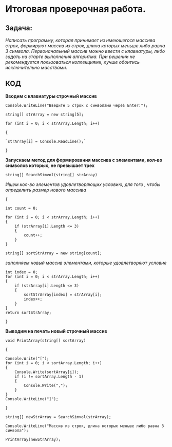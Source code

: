 # Итоговая проверочная работа.


## Задача:

*Написать программу, которая принимает из имеющегося массива строк, формируют массив из строк, длина которых 
меньше либо равна 3 символа. Первоначальный массив можно ввести с клавиатуры, либо задать на старте выполнения алгоритма.
При решении не рекомендуется пользоваться коллекциями, лучше обоитись исключительно масствами.*

## КОД
**Вводим с клавиатуры строчный массив**

`Console.WriteLine("Введите 5 строк с символами через Enter:");`

`string[] strArray = new string[5];`

`for (int i = 0; i < strArray.Length; i++)`

`{`

    `strArray[i] = Console.ReadLine();`

`}`

**Запускаем метод для формирования массива с элементами, кол-во символов которых, не превышает трех**

`string[] SearchSimvol(string[] strArray)`

*Ищем кол-во элементов удовлетворяющих условию, для того , чтобы определить размер нового массива*

`{`


    
    int count = 0;

    for (int i = 0; i < strArray.Length; i++)
    {
        if (strArray[i].Length <= 3)
        {
            count++;
        }
    }

    string[] sortStrArray = new string[count];

*заполняем новый массив элементами, которые удовлетворяют условие*

    int index = 0;
    for (int i = 0; i < strArray.Length; i++)
    {
        if (strArray[i].Length <= 3)
        {
            sortStrArray[index] = strArray[i];
            index++;
        }
    }
    return sortStrArray;
`}`

**Выводим на печать новый строчный массив**

`void PrintArray(string[] sortArray)`

`{`

    Console.Write("[");
    for (int i = 0; i < sortArray.Length; i++)
    {
        Console.Write(sortArray[i]);
        if (i != sortArray.Length - 1)
        {
            Console.Write(",");
        }
    }
    Console.WriteLine("]");
`}`

`string[] newStrArray = SearchSimvol(strArray);`

`Console.WriteLine("Массив из строк, длина которых меньше либо равна 3 символа");`

`PrintArray(newStrArray);`


